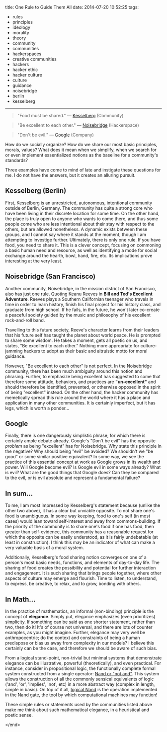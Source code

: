 title: One Rule to Guide Them All
date: 2014-07-20 10:52:25
tags:
- rules
- principles
- ideology
- morality
- theory
- community
- communities
- hackerspaces
- creative communities
- hackers
- hacker ethic
- hacker culture
- culture
- guidance
- noisebridge
- berlin
- kesselberg
---

> "Food must be shared." &mdash; [Kesselberg](https://kesselberg.info) (Community)

> "Be excellent to each other." &mdash; [Noisebridge](https://noisebridge.net) (Hackerspace)

> "Don't be evil." &mdash; [Google](https://en.wikipedia.org/wiki/Google) (Company)

How do we socially organize? How do we share our most basic principles, morals, values? What does it mean when we simplify, when we search for or even implement essentialized notions as the baseline for a community's standards?

Three examples have come to mind of late and instigate these questions for me. I do not have the answers, but it creates an alluring pursuit.

## Kesselberg (Berlin)

First, Kesselberg is an unrestricted, autonomous, intentional community outside of Berlin, Germany. The community has quite a strong core who have been living in their discrete location for some time. On the other hand, the place is truly open to anyone who wants to come there, and thus some people come who are less intentional about their stay with respect to the others, but are allowed nonetheless. A dynamic exists between these groups, and I cannot say where it stands at the moment, though I am attempting to investige further. Ultimately, there is only one rule. If you have food, you need to share it. This is a clever concept, focusing on commoning a basic human need and resource, as well as identifying a mode for social exchange around the hearth, bowl, hand, fire, etc. Its implications prove interesting at the very least.

## Noisebridge (San Francisco)

Another community, Noisebridge, in the mission district of San Francisco, also has just one rule. Quoting Keanu Reeves in **Bill and Ted's Excellent Adventure**. Reeves plays a Southern Californian teenager who travels in time in order to learn history, finish his final project for his history class,  and graduate from high school. If he fails, in the future, he won't later co-create a peaceful society guided by the music and philosophy of his excellent rock-and-roll band. 

Travelling to this future society, Reeve's character learns from their leaders that his future self has taught the planet about world peace. He is prompted to share some wisdom. He takes a moment, gets all poetic on us, and states, "Be excellent to each other." Nothing more appropriate for culture-jamming hackers to adopt as their basic and altruistic motto for moral guidance.

However, "Be excellent to each other" is not perfect. In the Noisebridge community, there has been much ambiguity around this notion and phrasing. Further, to emphasize being excellent has suggested to some that therefore some attitude, behaviors, and practices are **"un-excellent"** and should therefore be identified, prevented, or otherwise opposed in the spirit of being "excellent" instead. On the other hand, the hacker community has memetically spread this rule around the world where it has a place and application in many other communities. It is certainly imperfect, but it has legs, which is worth a ponder...

## Google

Finally, there is one dangerously simplistic phrase, for which there is certainly ample debate already. Google's "Don't be evil" has the opposite _problem_ as being "excellent" has for Noisebridge. Why state this principle in the negative? Why should being "evil" be avoided? We shouldn't we "be good" or some similar positive equivalent? In some way, we see the practice of this essential concept at work as Google grows in its wealth and power. Will Google become evil? Is Google evil in some ways already? What is evil? What are the good things that Google does? Can they be compared to the evil, or is evil absolute and represent a fundamental failure?

## In sum...

To me, I am most impressed by Kesselberg's statement because (unlike the other two above), it has a clear but unviable opposite. To not share one's food is unambiguous. In some way keeping, food to one's self (in most cases) would lean toward self-interest and away from commons-building. If the priority of the community is to share one's food if one has food, then greater than self-evidence, this community has a reasonable request for which the opposite can be easily understood, as it is fairly undebatable (at least in construction). I think this may be an indicator of what can make a very valuable basis of a moral system.

Additionally, Kesselberg's food sharing notion converges on one of a person's most basic needs, functions, and elements of day-to-day life. The sharing of food creates the possibility and potential for further interaction and engagement. It is such sharing that brings people together, where other aspects of culture may emerge and flourish. Time to listen, to understand, to express, be creative, to relax, and to grow, bonding with others.

## In Math...

In the practice of mathematics, an informal (non-binding) principle is the concept of **elegance**. Simply put, elegance emphasizes (even prioritizes) simplicity. If something can be said as one shorter statement, rather than two, then do it! It's of course not universal, and there are lots of counter examples, as you might imagine. Further, elegance may very well be anthropocentric; do the context and constraints of being a human predispose or bias us away from complexity in our models? I believe this certainly can be the case, and therefore we should be aware of such bias.

From a logical stand-point, non-trivial but minimal systems that demonstrate elegance can be illustrative, powerful (theoretically), and even practical. For instance, consider in propositional logic, the functionally complete formal system constructed from a single operator: [Nand or "not and"](https://en.wikipedia.org/wiki/Logical_NAND). This system allows the construction of all the commonly sensical equivalents of logic ('and', 'or', 'implies', 'not', etc) in a more abstract way (complex in length, simple in basis). On top of it all, [logical Nand](https://en.wikipedia.org/wiki/NAND_logic) is the operation implemented in the Nand gate, the tool by which computational machines may function!

These simple rules or statements used by the communities listed above make me think about such mathematical elegance, in a heuristical and poetic sense.

&lt;/end&gt;
